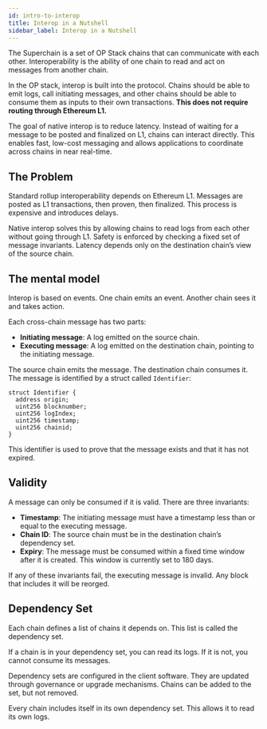 ```yaml
---
id: intro-to-interop
title: Interop in a Nutshell
sidebar_label: Interop in a Nutshell
---
```


The Superchain is a set of OP Stack chains that can communicate with each other. Interoperability is the ability of one chain to read and act on messages from another chain.

In the OP stack, interop is built into the protocol. Chains should be able to emit logs, call initiating messages, and other chains should be able to consume them as inputs to their own transactions. **This does not require routing through Ethereum L1.**

The goal of native interop is to reduce latency. Instead of waiting for a message to be posted and finalized on L1, chains can interact directly. This enables fast, low-cost messaging and allows applications to coordinate across chains in near real-time.

## The Problem

Standard rollup interoperability depends on Ethereum L1. Messages are posted as L1 transactions, then proven, then finalized. This process is expensive and introduces delays.

Native interop solves this by allowing chains to read logs from each other without going through L1. Safety is enforced by checking a fixed set of message invariants. Latency depends only on the destination chain’s view of the source chain.

## The mental model

Interop is based on events. One chain emits an event. Another chain sees it and takes action.

Each cross-chain message has two parts:
- **Initiating message**: A log emitted on the source chain.
- **Executing message**: A log emitted on the destination chain, pointing to the initiating message.

The source chain emits the message. The destination chain consumes it. The message is identified by a struct called `Identifier`:

```solidity
struct Identifier {
  address origin;
  uint256 blocknumber;
  uint256 logIndex;
  uint256 timestamp;
  uint256 chainid;
}
```
This identifier is used to prove that the message exists and that it has not expired.

## Validity

A message can only be consumed if it is valid. There are three invariants:
- **Timestamp**: The initiating message must have a timestamp less than or equal to the executing message.
- **Chain ID**: The source chain must be in the destination chain’s dependency set.
- **Expiry**: The message must be consumed within a fixed time window after it is created. This window is currently set to 180 days.

If any of these invariants fail, the executing message is invalid. Any block that includes it will be reorged.

## Dependency Set

Each chain defines a list of chains it depends on. This list is called the dependency set.

If a chain is in your dependency set, you can read its logs. If it is not, you cannot consume its messages.

Dependency sets are configured in the client software. They are updated through governance or upgrade mechanisms. Chains can be added to the set, but not removed.

Every chain includes itself in its own dependency set. This allows it to read its own logs.